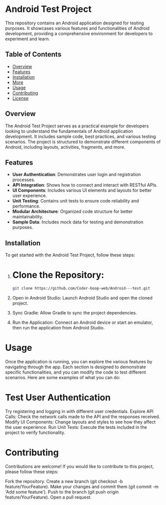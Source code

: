 # Android Test Project

This repository contains an Android application designed for testing purposes. It showcases various features and functionalities of Android development, providing a comprehensive environment for developers to experiment and learn.

## Table of Contents

- [Overview](#overview)
- [Features](#features)
- [Installation](#installation)
- [More](https://github.com/Coder-boop-web/Android---test/blob/main/more/more-1.text)
- [Usage](https://github.com/Coder-boop-web/Android---test/tree/main?tab=readme-ov-file#usage)
- [Contributing](https://github.com/Coder-boop-web/Android---test/blob/main/CONTRIBUTING.md)
- [License](https://github.com/Coder-boop-web/Android---test/blob/main/LICENSE)

## Overview

The Android Test Project serves as a practical example for developers looking to understand the fundamentals of Android application development. It includes sample code, best practices, and various testing scenarios. The project is structured to demonstrate different components of Android, including layouts, activities, fragments, and more.

## Features

- **User  Authentication**: Demonstrates user login and registration processes.
- **API Integration**: Shows how to connect and interact with RESTful APIs.
- **UI Components**: Includes various UI elements and layouts for better user experience.
- **Unit Testing**: Contains unit tests to ensure code reliability and performance.
- **Modular Architecture**: Organized code structure for better maintainability.
- **Sample Data**: Includes mock data for testing and demonstration purposes.

## Installation

To get started with the Android Test Project, follow these steps:

1. # Clone the Repository:
   ```sh
   git clone https://github.com/Coder-boop-web/Android---test.git

2. Open in Android Studio: Launch Android Studio and open the cloned project.

3. Sync Gradle: Allow Gradle to sync the project dependencies.

4. Run the Application: Connect an Android device or start an emulator, then run the application from Android Studio.

# Usage
Once the application is running, you can explore the various features by navigating through the app. Each section is designed to demonstrate specific functionalities, and you can modify the code to test different scenarios. Here are some examples of what you can do:

# Test User Authentication
Try registering and logging in with different user credentials.
Explore API Calls: Check the network calls made to the API and the responses received.
Modify UI Components: Change layouts and styles to see how they affect the user experience.
Run Unit Tests: Execute the tests included in the project to verify functionality.

# Contributing
Contributions are welcome! If you would like to contribute to this project, please follow these steps:

Fork the repository.
Create a new branch (git checkout -b feature/YourFeature).
Make your changes and commit them (git commit -m 'Add some feature').
Push to the branch (git push origin feature/YourFeature).
Open a pull request.
